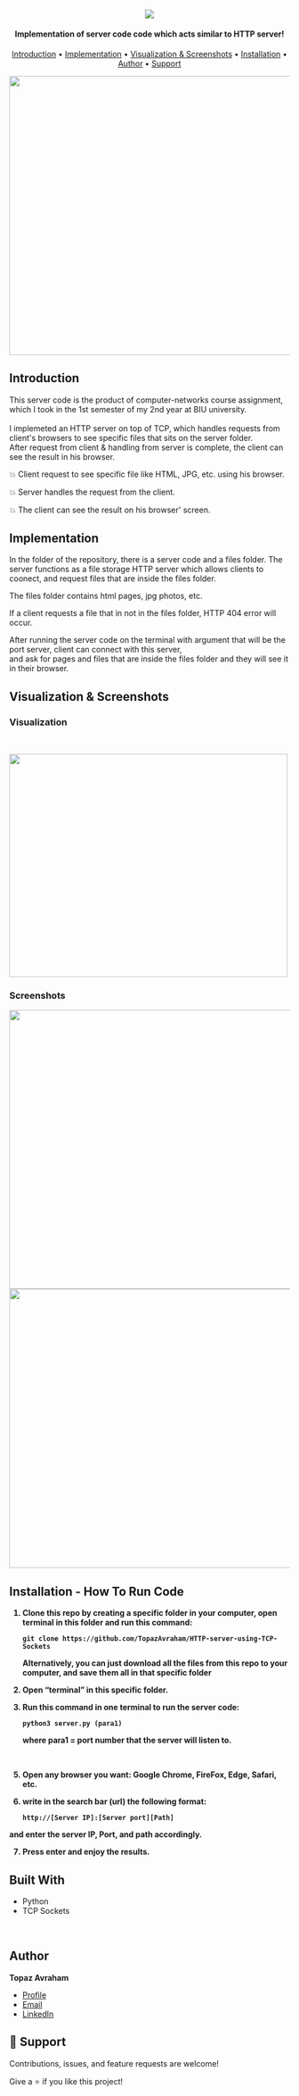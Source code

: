 <h4 align="center">


![](https://github.com/TopazAvraham/IntroductionToCS-University-C-programming/blob/master/Screenshots/32.png?raw=true)

</h4>

<h4 align="center">Implementation of server code code which acts similar to HTTP server!</h4>

<p align="center">
  <a href="##Introduction">Introduction</a> •
  <a href="#Screenshots">Implementation</a> •
   <a href="#Screenshots">Visualization & Screenshots</a> •
  <a href="#Installation">Installation</a> •
  <a href="#Author">Author</a> •
  <a href="#Support">Support</a> 

</p>

<p align="center">
  <img width="600" height="500" src="Images/12.gif">
</p>


## Introduction

This server code is the product of computer-networks course assignment, which I took in the 1st semester of my 2nd year at BIU university. <br>  
I implemeted an HTTP server on top of TCP, which handles requests from client's browsers to see specific files that sits on the server folder.
<br>After request from client & handling from server is complete, the client can see the result in his browser.



💥 Client request to see specific file like HTML, JPG, etc. using his browser.

💥 Server handles the request from the client.

💥 The client can see the result on his browser' screen.


## Implementation

In the folder of the repository, there is a server code and a files folder. The server functions as a file storage HTTP server which allows clients to coonect, 
and request files that are inside the files folder.

The files folder contains html pages, jpg photos, etc. <br>

If a client requests a file that in not in the files folder, HTTP 404 error will occur. <br>

After running the server code on the terminal with argument that will be the port server, client can connect with this server, <br>
and ask for pages and files 
that are inside the files folder and they will see it in their browser.
    

## Visualization & Screenshots
 
### Visualization
<br>
  
<img width="500" height="400" src="https://github.com/TopazAvraham/IntroductionToCS-University-C-programming/blob/master/Screenshots/http.png?raw=true"> <br>


### Screenshots

  <img width="1000" height="500" src="https://github.com/TopazAvraham/IntroductionToCS-University-C-programming/blob/master/Screenshots/40.png?raw=true">

  <img width="1000" height="500" src="https://github.com/TopazAvraham/IntroductionToCS-University-C-programming/blob/master/Screenshots/41.png?raw=true">


## Installation - How To Run Code
<b>

1. Clone this repo by creating a specific folder in your computer, open terminal in this folder and run this command:
    ```
    git clone https://github.com/TopazAvraham/HTTP-server-using-TCP-Sockets
    ```
    Alternatively, you can just download all the files from this repo to your computer, and save them all in that specific folder

2. Open “terminal” in this specific folder.<br>
	
3. Run this command in one terminal to run the server code:
	```
    python3 server.py (para1)
    ```
	
	where para1 = port number that the server will listen to.
  <br>
  
5. Open any browser you want: Google Chrome, FireFox, Edge, Safari, etc.
  
6. write in the search bar (url) the following format:
	
    ```
    http://[Server IP]:[Server port][Path]
    ```
  
and enter the server IP, Port, and path accordingly.
	
7. Press enter and enjoy the results.
	

</b>	

## Built With

- Python
- TCP Sockets

<br />

## Author

**Topaz Avraham**

- [Profile](https://github.com/TopazAvraham?tab=repositories )
- [Email](mailto:topazavraham9@gmail.com?subject=Hi "Hi!")
- [LinkedIn](https://www.linkedin.com/in/topaz-avraham-68b340208/ "Welcome")

## 🤝 Support

Contributions, issues, and feature requests are welcome!

Give a ⭐️ if you like this project!
